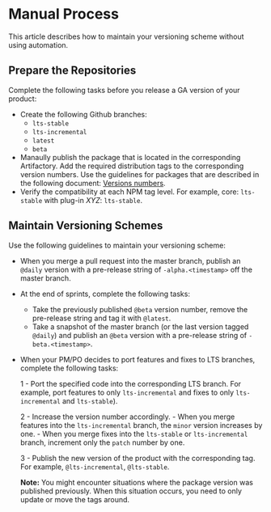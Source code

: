 # Manual Process
This article describes how to maintain your versioning scheme without using automation.

## Prepare the Repositories

Complete the following tasks before you release a GA version of your product:

- Create the following Github branches:
    - `lts-stable`
    - `lts-incremental`
    - `latest`
    - `beta`
- Manaully publish the package that is located in the corresponding Artifactory. Add the required distribution tags to the corresponding version numbers. Use the guidelines for packages that are described in the following document: [Versions numbers](https://docs.google.com/spreadsheets/d/1PsSn1Yvs6L-uh8Y86D9_P5JMbj_2Lv-AOr5BtjXR3H8/edit?usp=sharing).
- Verify the compatibility at each NPM tag level. For example, core: `lts-stable` with plug-in *XYZ*: `lts-stable`.

## Maintain Versioning Schemes

Use the following guidelines to maintain your versioning scheme:

- When you merge a pull request into the master branch, publish an `@daily` version with a pre-release string of `-alpha.<timestamp>` off the master branch.
- At the end of sprints, complete the following tasks:
  - Take the previously published `@beta` version number, remove the pre-release string and tag it with `@latest`.
  - Take a snapshot of the master branch (or the last version tagged `@daily`) and publish an `@beta` version with a pre-release string of `-beta.<timestamp>`.
- When your PM/PO decides to port features and fixes to LTS branches, complete the following tasks:
  
  1 - Port the specified code into the corresponding LTS branch. For example, port features to only `lts-incremental` and fixes to only `lts-incremental` and `lts-stable`).
  
  2 - Increase the version number accordingly.
        - When you merge features into the `lts-incremental` branch, the `minor` version increases by one.
        - When you merge fixes into the `lts-stable` or `lts-incremental` branch, increment only the `patch` number by one.
  
  3 - Publish the new version of the product with the corresponding tag. For example, `@lts-incremental`, `@lts-stable`.
  
  **Note:** You might encounter situations where the package version was published previously. When this situation occurs, you need to only update or move the tags around.